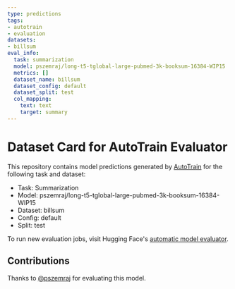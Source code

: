 ```yaml
---
type: predictions
tags:
- autotrain
- evaluation
datasets:
- billsum
eval_info:
  task: summarization
  model: pszemraj/long-t5-tglobal-large-pubmed-3k-booksum-16384-WIP15
  metrics: []
  dataset_name: billsum
  dataset_config: default
  dataset_split: test
  col_mapping:
    text: text
    target: summary
---
```

# Dataset Card for AutoTrain Evaluator

This repository contains model predictions generated by [AutoTrain](https://huggingface.co/autotrain) for the following task and dataset:

* Task: Summarization
* Model: pszemraj/long-t5-tglobal-large-pubmed-3k-booksum-16384-WIP15
* Dataset: billsum
* Config: default
* Split: test

To run new evaluation jobs, visit Hugging Face's [automatic model evaluator](https://huggingface.co/spaces/autoevaluate/model-evaluator).

## Contributions

Thanks to [@pszemraj](https://huggingface.co/pszemraj) for evaluating this model.